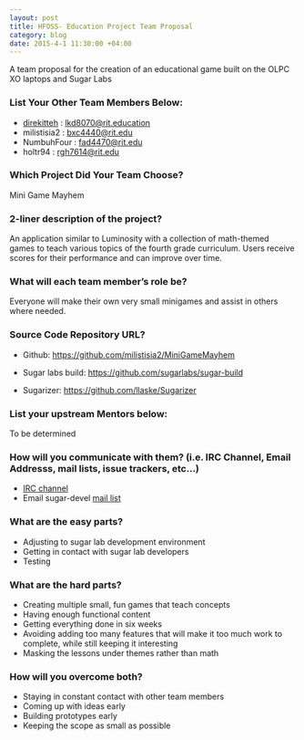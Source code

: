 ```yaml
---
layout: post
title: HFOSS- Education Project Team Proposal
category: blog
date: 2015-4-1 11:30:00 +04:00
---
```


A team proposal for the creation of an educational game built on the OLPC XO laptops and Sugar Labs

### List Your Other Team Members Below:

- [direkitteh](http://direkitteh.tumblr.com/post/114182650154/team-proposal-education) : lkd8070@rit.education
- milistisia2 : bxc4440@rit.edu
- NumbuhFour : fad4470@rit.edu
- holtr94 : rgh7614@rit.edu

### Which Project Did Your Team Choose?

Mini Game Mayhem

### 2-liner description of the project?

An application similar to Luminosity with a collection of math-themed games to teach various topics of the fourth grade curriculum. Users receive scores for their performance and can improve over time.

### What will each team member’s role be?

Everyone will make their own very small minigames and assist in others where needed.

### Source Code Repository URL?

- Github: https://github.com/milistisia2/MiniGameMayhem

- Sugar labs build: https://github.com/sugarlabs/sugar-build

- Sugarizer: https://github.com/llaske/Sugarizer

### List your upstream Mentors below:

To be determined

### How will you communicate with them? (i.e. IRC Channel, Email Addresss, mail lists, issue trackers, etc…)

- [IRC channel](irc://irc.freenode.net#sugar)
- Email sugar-devel [mail list](sugar-devel@lists.sugarlabs.org)

### What are the easy parts?

- Adjusting to sugar lab development environment
- Getting in contact with sugar lab developers
- Testing

### What are the hard parts?

- Creating multiple small, fun games that teach concepts
- Having enough functional content
- Getting everything done in six weeks
- Avoiding adding too many features that will make it too much work to complete, while still keeping it interesting
- Masking the lessons under themes rather than math

### How will you overcome both?

- Staying in constant contact with other team members
- Coming up with ideas early
- Building prototypes early
- Keeping the scope as small as possible

